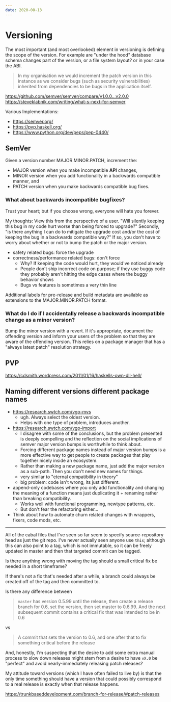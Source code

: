```yaml
---
date: 2020-08-13
---
```


# Versioning

The most important (and most overlooked) element in versioning is defining the scope of the version.
For example are "under the hood" database schema changes part of the version, or a file system layout? or in your case the ABI.

> In my organisation we would increment the patch version in this instance as we consider bugs (such as security vulnerabilities) inherited from dependencies to be bugs in the application itself.

https://github.com/semver/semver/compare/v1.0.0...v2.0.0
https://steveklabnik.com/writing/what-s-next-for-semver

Various Implementations:

- <https://semver.org/>
- <https://pvp.haskell.org/>
- <https://www.python.org/dev/peps/pep-0440/>

## SemVer

Given a version number MAJOR.MINOR.PATCH, increment the:

- MAJOR version when you make incompatible **API** changes,
- MINOR version when you add functionality in a backwards compatible manner, and
- PATCH version when you make backwards compatible bug fixes.

### What about backwards incompatible bugfixes?

Trust your heart; but if you choose wrong, everyone will hate you forever.

My thoughts:
View this from the perspective of a user. "Will silently keeping this bug in my code hurt worse than being forced to upgrade?"
Secondly, "is there anything I can do to mitigate the upgrade cost and/or the cost of keeping the bug in a backwards compatible way?"
If so, you don't have to worry about whether or not to bump the patch or the major version.

- safety related bugs: force the upgrade
- correctness/performance related bugs: don't force
  - Why? If keeping the code would hurt, they would've noticed already
  - People don't ship incorrect code on purpose; if they use buggy code they probably aren't hitting the edge cases where the buggy behavior shows
  - Bugs vs features is sometimes a very thin line

Additional labels for pre-release and build metadata are available as extensions to the MAJOR.MINOR.PATCH format.

### What do I do if I accidentally release a backwards incompatible change as a minor version?

Bump the minor version with a revert.
If it's appropriate, document the offending version and inform your users of the problem so that they are aware of the offending version.
This relies on a package manager that has a "always latest patch" resolution strategy.

## PVP

<https://cdsmith.wordpress.com/2011/01/16/haskells-own-dll-hell/>

## Naming different versions different package names

- <https://research.swtch.com/vgo-mvs>
  - ugh. Always select the oldest version.
  - Helps with one type of problem, introduces another.
- <https://research.swtch.com/vgo-import>
  - I disagree with some of the conclusions, but the problem presented is deeply compelling and the reflection on the social implications of semver major version bumps is worthwhile to think about.
  - Forcing different package names instead of major version bumps is a more effective way to get people to create packages that play together nicely inside an ecosystem.
  - Rather than making a new package name, just add the major version as a sub-path. Then you don't need new names for things.
  - very similar to "eternal compatibility in theory"
  - big problem: code isn't wrong, its just different.
- append-only codebases where you only add functionality and changing the meaning of a function means just duplicating it + renaming rather than breaking compatibility.
  - Works well with functional programming, newtype patterns, etc.
  - But don't fear the refactoring either...
- Think about how to automate churn related changes with wrappers, fixers, code mods, etc.

---

All of the cabal files that I've seen so far seem to specify source-repository head as just the git repo.
I've never actually seen anyone use `this`; although this can also point to a tag, which is not immutable, so it can be freely updated in master and then that targeted commit can be tagged.

Is there anything wrong with moving the tag should a small critical fix be needed in a short timeframe?

If there's not a fix that's needed after a while, a branch could always be created off of the tag and then committed to.

Is there any difference between

> `master` has version 0.5.99 until the release, then create a release branch for 0.6, set the version, then set master to 0.6.99.
> And the next subsequent commit contains a critical fix that was intended to be in 0.6

vs

> A commit that sets the version to 0.6, and one after that to fix something critical before the release

And, honestly, I'm suspecting that the desire to add some extra manual process to slow down releases might stem from a desire to have `vX.0` be "perfect" and avoid nearly-immediately releasing patch releases?

My attitude toward versions (which I have often failed to live by) is that the only time something should have a version that could possibly correspond to a real release is exactly when that release happens.

https://trunkbaseddevelopment.com/branch-for-release/#patch-releases

